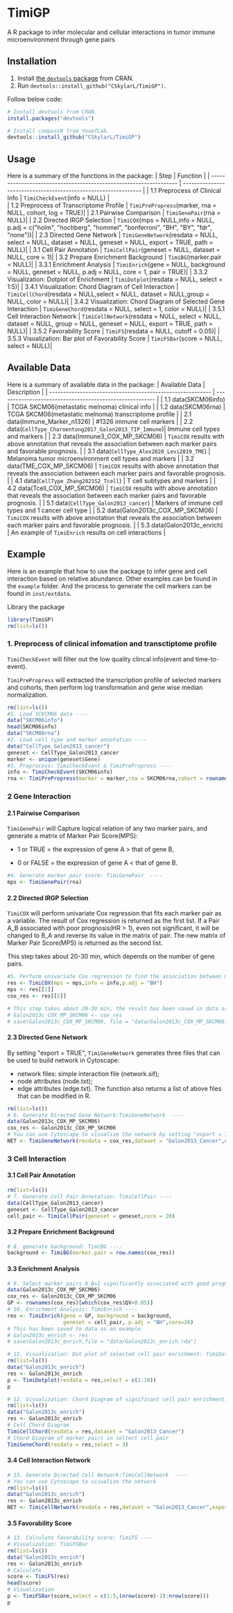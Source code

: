 # TimiGP
 A R package to infer molecular and cellular interactions in tumor immune microenvironment through gene pairs
## Installation
 1. Install [the `devtools` package](https://github.com/r-lib/devtools) from CRAN.
 2. Run `devtools::install_github("CSkylarL/TimiGP")`.
 
 Follow below code:
```R
# Install devtools from CRAN.
install.packages("devtools")

# Install compassR from YosefLab.
devtools::install_github("CSkylarL/TimiGP")
```
## Usage
Here is a summary of the functions in the package:
| Step                                                               | Function                                                        |
| ------------------------------------------------------------------ | --------------------------------------------------------------- |
| 1.1   Preprocess of Clinical Info                                  | `TimiCheckEvent`(info = NULL) |  
| 1.2   Preprocess of Transcriptome Profile                          | `TimiPrePropress`(marker, rna = NULL, cohort, log = TRUE)|
| 2.1   Pairwise Comparison                                          | `TimiGenePair`(rna = NULL)|
| 2.2   Directed IRGP Selection                                      | `TimiCOX`(mps = NULL,info = NULL, p.adj = c("holm", "hochberg", "hommel", "bonferroni", "BH", "BY", "fdr", "none"))|
| 2.3   Directed Gene Network                                        | `TimiGeneNetwork`(resdata = NULL, select = NULL, dataset = NULL, geneset = NULL, export = TRUE, path = NULL)|
| 3.1   Cell Pair Annotation                                         | `TimiCellPair`(geneset = NULL, dataset = NULL, core = 1)|
| 3.2   Prepare Enrichment Background                                | `TimiBG`(marker.pair = NULL)|
| 3.3.1 Enrichment Analysis                                          | `TimiEnrich`(gene = NULL, background = NULL, geneset = NULL, p.adj = NULL, core = 1, pair = TRUE)|
| 3.3.2 Visualization: Dotplot of Enrichment                         | `TimiDotplot`(resdata = NULL, select = 1:5)|
| 3.4.1 Visualization: Chord Diagram of Cell Interaction             | `TimiCellChord`(resdata = NULL,select = NULL, dataset = NULL,group = NULL, color = NULL)|
| 3.4.2 Visualization: Chord Diagram of Selected Gene Interaction    | `TimiGeneChord`(resdata = NULL, select = 1, color = NULL)|
| 3.5.1 Cell Interaction Network                                     | `TimiCellNetwork`(resdata = NULL, select = NULL, dataset = NULL, group = NULL, geneset = NULL, export = TRUE, path = NULL)|
| 3.5.2 Favorability Score                                           | `TimiFS`(resdata = NULL, cutoff = 0.05)|
| 3.5.3 Visualization: Bar plot of Favorability Score                | `TimiFSBar`(score = NULL, select = NULL)|

## Available Data
Here is a summary of available data in the package:
| Available Data                                             | Description                                              |
| ---------------------------------------------------------- | -------------------------------------------------------- | 
| 1.1   data(SKCM06info)                                     | TCGA SKCM06(metastatic melnoma) clinical info                                                                             |
| 1.2   data(SKCM06rna)                                      | TCGA SKCM06(metastatic melnoma) transcriptome profile                                                                     |
| 2.1   data(Immune_Marker_n1326)                            | #1326 immune cell markers                                                                                                 |
| 2.2   data(`CellType_Charoentong2017_Galon2013_TIP_Immune`)| Immune cell types and markers                                                                                             |
| 2.3   data(Immune3_COX_MP_SKCM06)                          | `TimiCOX` results with above annotation that reveals the association between each marker pairs and favorable prognosis.   |
| 3.1   data(`CellType_Alex2020_Levi2019_TME`)               | Melanoma tumor microenvironment cell types and markers                                                                    |
| 3.2   data(TME_COX_MP_SKCM06)                              | `TimiCOX` results with above annotation that reveals the association between each marker pairs and favorable prognosis.   |
| 4.1   data(`CellType_Zhang2021S2_Tcell`)                   | T cell subtypes and markers                                                                                               |
| 4.2   data(Tcell_COX_MP_SKCM06)                            | `TimiCOX` results with above annotation that reveals the association between each marker pairs and favorable prognosis.   |
| 5.1   data(`CellType_Galon2013_cancer`)                    | Markers of immune cell types and 1 cancer cell type                                                                       |
| 5.2   data(Galon2013c_COX_MP_SKCM06)                       | `TimiCOX` results with above annotation that reveals the association between each marker pairs and favorable prognosis.   |
| 5.3   data(Galon2013c_enrich)                              | An example of `TimiEnrich` results on cell interactions                                                                   |

## Example
Here is an example that how to use the package to infer gene and cell interaction based on relative abundance. 
Other examples can be found in the `example` folder. And the process to generate the cell markers can be found in `inst/extdata`.

Library the package
```R
library(TimiGP)
rm(list=ls())
```

### 1.   Preprocess of clinical infomation and transctiptome profile
`TimiCheckEvent` will filter out the low quality clincal info(event and time-to-event).

`TimiPrePropress` will extracted the transcription profile of selected markers and cohorts, then perform log transformation and gene wise median normalization.
```R
rm(list=ls())
#1. Load SCKCM06 data ----
data("SKCM06info")
head(SKCM06info)
data("SKCM06rna")
#2. Load cell type and marker annotation ----
data("CellType_Galon2013_cancer")
geneset <- CellType_Galon2013_cancer
marker <- unique(geneset$Gene)
#3. Preprocess: TimiCheckEvent & TimiPrePropress ----
info <- TimiCheckEvent(SKCM06info)
rna <- TimiPrePropress(marker = marker,rna = SKCM06rna,cohort = rownames(info))
```
### 2 Gene Interaction
#### 2.1   Pairwise Comparison
`TimiGenePair` will Capture logical relation of any two marker pairs, and generate a matrix of Marker Pair Score(MPS):

  - 1 or TRUE = the expression of gene A > that of gene B, 

  - 0 or FALSE = the expression of gene A < that of gene B.
```R
#4. Generate marker pair score: TimiGenePair  ----
mps <- TimiGenePair(rna)
```
#### 2.2   Directed IRGP Selection
`TimiCOX` will perform univariate Cox regression that fits each marker pair as a variable. The result of Cox regression is returned as the first list. If a Pair A_B associated with poor prognosis(HR > 1), even not significant, it will be changed to B_A and reverse its value in the matrix of pair. The new matrix of Marker Pair Score(MPS) is returned as the second list.

This step takes about 20-30 min, which depends on the number of gene pairs.

```R
#5. Perform univariate Cox regression to find the association between marker pair and survival: TimiCOX ----
res <- TimiCOX(mps = mps,info = info,p.adj = "BH")
mps <- res[[1]]
cox_res <- res[[2]]

# This step takes about 20-30 min, the result has been saved in data as examples
# Galon2013c_COX_MP_SKCM06 <- cox_res
# save(Galon2013c_COX_MP_SKCM06, file = "data/Galon2013c_COX_MP_SKCM06.rda")
```
#### 2.3   Directed Gene Network
By setting "export = TRUE", `TimiGeneNetwork` generates three files that can be used to build network in Cytoscape: 
 - network files: simple interaction file (network.sif); 
 - node attributes (node.txt); 
 - edge attributes (edge.txt). 
The function also returns a list of above files that can be modified in R.
```R
rm(list=ls())
# 6. Generate Directed Gene Network:TimiGeneNetwork  ----
data(Galon2013c_COX_MP_SKCM06)
cox_res <- Galon2013c_COX_MP_SKCM06
# You can use Cytoscape to visualize the network by setting "export = TRUE"
NET <- TimiGeneNetwork(resdata = cox_res,dataset = "Galon2013_Cancer",export =TRUE, path = "./")
```
### 3 Cell Interaction
#### 3.1   Cell Pair Annotation
```R
rm(list=ls())
# 7. Generate Cell Pair Annotation: TimiCellPair ----
data(CellType_Galon2013_cancer)
geneset <- CellType_Galon2013_cancer
cell_pair <- TimiCellPair(geneset = geneset,core = 20)
```
#### 3.2   Prepare Enrichment Background
```R
# 8. generate background: TimiBG ----
background <- TimiBG(marker.pair = row.names(cox_res))
```
#### 3.3   Enrichment Analysis
```R
# 9. Select marker pairs A_B=1 significantly associated with good prognosis ----
data(Galon2013c_COX_MP_SKCM06)
cox_res <- Galon2013c_COX_MP_SKCM06
GP <- rownames(cox_res)[which(cox_res$QV<0.05)]
# 10. Enrichment Analysis: TimiEnrich ----
res <- TimiEnrich(gene = GP, background = background, 
                  geneset = cell_pair, p.adj = "BH",core=20)
# This has been saved to data as an example
# Galon2013c_enrich <- res
# save(Galon2013c_enrich,file = "data/Galon2013c_enrich.rda")
```
```R
# 11. Visualization: Dot plot of selected cell pair enrichment: TimiDotplot-----
rm(list=ls())
data("Galon2013c_enrich")
res <- Galon2013c_enrich
p <- TimiDotplot(resdata = res,select = c(1:10))
p
```
```R
# 12. Visualization: Chord Diagram of significant cell pair enrichment: TimiCellChord----
rm(list=ls())
data("Galon2013c_enrich")
res <- Galon2013c_enrich
# Cell Chord Diagram
TimiCellChord(resdata = res,dataset = "Galon2013_Cancer")
# Chord Diagram of marker pairs in seltect cell pair
TimiGeneChord(resdata = res,select = 3)
```
#### 3.4  Cell Interaction Network
```R
# 13. Generate Directed Cell Network:TimiCellNetwork  ----
# You can use Cytoscape to visualize the network
rm(list=ls())
data("Galon2013c_enrich")
res <- Galon2013c_enrich
NET <- TimiCellNetwork(resdata = res,dataset = "Galon2013_Cancer",export =TRUE, path = "./")
```
#### 3.5  Favorability Score
```R
# 13. Calculate favorability score: TimiFS ----
# Visualization: TimiFSBar 
rm(list=ls())
data("Galon2013c_enrich")
res <- Galon2013c_enrich
# Calculate
score <- TimiFS(res)
head(score)
# Visualization
p <- TimiFSBar(score,select = c(1:5,(nrow(score)-2):nrow(score)))
p
```
